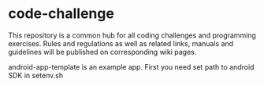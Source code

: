 # code-challenge
This repository is a common hub for all coding challenges and programming exercises. Rules and regulations as well as related links, manuals and guidelines will be published on corresponding wiki pages.

android-app-template is an example app. First you need set path to android SDK in setenv.sh
